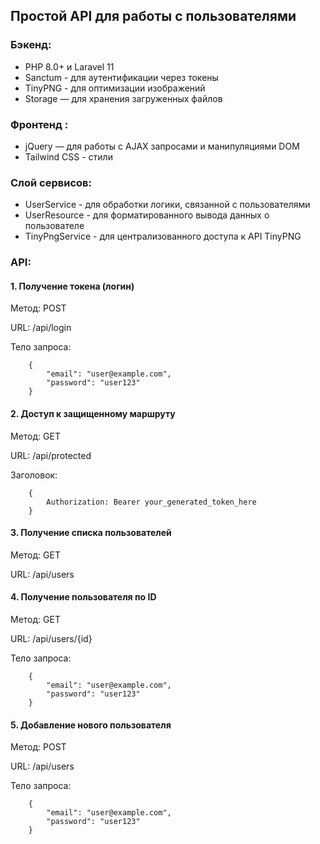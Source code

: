 <h2>
    Простой API для работы с пользователями
</h2>

<h3>Бэкенд:</h3>
<ul>
    <li><bold>PHP 8.0+ и Laravel 11</bold></li>
    <li><bold>Sanctum </bold> - для аутентификации через токены</li>
    <li><bold>TinyPNG</bold>   - для оптимизации изображений</li>
    <li><bold>Storage </bold> — для хранения загруженных файлов</li>
</ul>

<h3>Фронтенд :</h3>
<ul>
    <li><bold>jQuery</bold> — для работы с AJAX запросами и манипуляциями DOM</li>
    <li><bold>Tailwind CSS </bold> - стили</li>
</ul>

<h3>Слой сервисов:</h3>
<ul>
    <li><bold>UserService</bold>  - для обработки логики, связанной с пользователями</li>
    <li><bold>UserResource </bold>  - для форматированного вывода данных о пользователе</li>
    <li><bold>TinyPngService </bold> -  для централизованного доступа к API TinyPNG</li>
</ul>

<h3>API:</h3>
<h4>1. Получение токена (логин)</h4>
    <p>Метод: POST</p>
    <p>URL: /api/login</p>
    <p>Тело запроса:</p>

        {
            "email": "user@example.com",
            "password": "user123"
        }


<h4>2. Доступ к защищенному маршруту</h4>
    <p><bold>Метод:</bold> GET</p>
    <p><bold>URL:</bold> /api/protected</p>
    <p><bold>Заголовок:</bold></p>

        {
            Authorization: Bearer your_generated_token_here
        }

<h4>3. Получение списка пользователей</h4>
    <p>Метод: GET</p>
    <p>URL: /api/users</p>

<h4>4. Получение пользователя по ID</h4>
    <p>Метод: GET</p>
    <p>URL: /api/users/{id}</p>
    <p>Тело запроса:</p>

        {
            "email": "user@example.com",
            "password": "user123"
        }

        
<h4>5. Добавление нового пользователя</h4>
    <p>Метод: POST</p>
    <p>URL: /api/users</p>
    <p>Тело запроса:</p>

        {
            "email": "user@example.com",
            "password": "user123"
        }
    